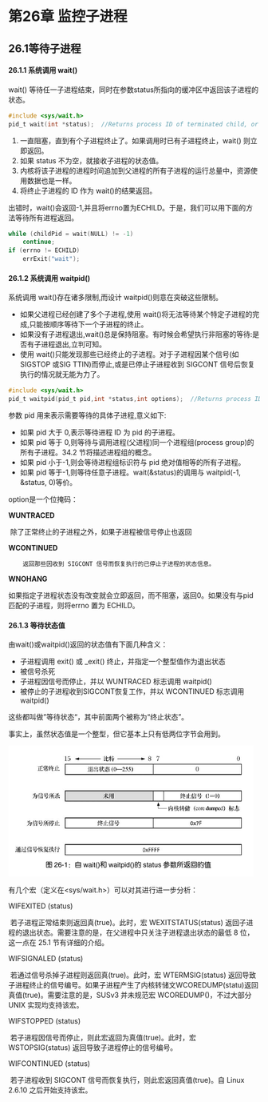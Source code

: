 # 第26章 监控子进程

## 26.1等待子进程

#### 26.1.1 系统调用 wait()

 wait() 等待任一子进程结束，同时在参数status所指向的缓冲区中返回该子进程的状态。

```c
#include <sys/wait.h>
pid_t wait(int *status);  //Returns process ID of terminated child, or -1 on error
```

1. 一直阻塞，直到有个子进程终止了。如果调用时已有子进程终止，wait() 则立即返回。
2. 如果 status 不为空，就接收子进程的状态值。
3. 内核将该子进程的进程时间追加到父进程的所有子进程的运行总量中，资源使用数据也是一样。
4. 将终止子进程的 ID 作为 wait()的结果返回。

出错时，wait()会返回-1,并且将errno置为ECHILD。于是，我们可以用下面的方法等待所有进程返回。

```c
while (childPid = wait(NULL) != -1)
    continue;
if (errno != ECHILD)
    errExit("wait");
```



#### 26.1.2 系统调用 waitpid()

系统调用 wait()存在诸多限制,而设计 waitpid()则意在突破这些限制。

- 如果父进程已经创建了多个子进程,使用 wait()将无法等待某个特定子进程的完成,只能按顺序等待下一个子进程的终止。
- 如果没有子进程退出,wait()总是保持阻塞。有时候会希望执行非阻塞的等待:是否有子进程退出,立判可知。
- 使用 wait()只能发现那些已经终止的子进程。对于子进程因某个信号(如 SIGSTOP 或SIG TTIN)而停止,或是已停止子进程收到 SIGCONT 信号后恢复执行的情况就无能为力了。

```c
#include <sys/wait.h>
pid_t waitpid(pid_t pid,int *status,int options);  //Returns process ID of child ,0(see text),or -1 on error
```

参数 pid 用来表示需要等待的具体子进程,意义如下:

-  如果 pid 大于 0,表示等待进程 ID 为 pid 的子进程。
-  如果 pid 等于 0,则等待与调用进程(父进程)同一个进程组(process group)的所有子进程。34.2 节将描述进程组的概念。
-  如果 pid 小于-1,则会等待进程组标识符与 pid 绝对值相等的所有子进程。
-  如果 pid 等于-1,则等待任意子进程。wait(&status)的调用与 waitpid(-1, &status, 0)等价。

option是一个位掩码：

**WUNTRACED**

​		除了正常终止的子进程之外，如果子进程被信号停止也返回

**WCONTINUED**

		返回那些因收到 SIGCONT 信号而恢复执行的已停止子进程的状态信息。

**WNOHANG**

​		如果指定子进程状态没有改变就会立即返回，而不阻塞，返回0。如果没有与pid 匹配的子进程，则将errno 置为 ECHILD。



#### 26.1.3 等待状态值

由wait()或waitpid()返回的状态值有下面几种含义：

- 子进程调用 exit() 或 _exit() 终止，并指定一个整型值作为退出状态
- 被信号杀死
- 子进程因信号而停止，并以 WUNTRACED 标志调用 waitpid()
- 被停止的子进程收到SIGCONT恢复工作，并以 WCONTINUED 标志调用 waitpid()

这些都叫做”等待状态“，其中前面两个被称为“终止状态”。

事实上，虽然状态值是一个整型，但它基本上只有低两位字节会用到。

![image-20230629205653913](assets/image-20230629205653913.png)

有几个宏（定义在<sys/wait.h>）可以对其进行进一步分析：

WIFEXITED (status) 

​		若子进程正常结束则返回真(true)。此时，宏 WEXITSTATUS(status) 返回子进程的退出状态。需要注意的是，在父进程中只关注子进程退出状态的最低 8 位，这一点在 25.1 节有详细的介绍。

WIFSIGNALED (status) 

​		若通过信号杀掉子进程则返回真(true)。此时，宏 WTERMSIG(status) 返回导致子进程终止的信号编号。如果子进程产生了内核转储文WCOREDUMP(statu)返回真值(true)。需要注意的是，SUSv3 并未规范宏 WCOREDUMP()，不过大部分 UNIX 实现均支持该宏。

WIFSTOPPED (status) 

​		若子进程因信号而停止，则此宏返回为真值(true)。此时，宏 WSTOPSIG(status) 返回导致子进程停止的信号编号。

WIFCONTINUED (status) 

​		若子进程收到 SIGCONT 信号而恢复执行，则此宏返回真值(true)。自 Linux 2.6.10 之后开始支持该宏。






